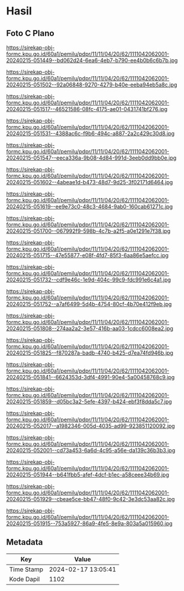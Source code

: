# Hasil

## Foto C Plano

https://sirekap-obj-formc.kpu.go.id/60a1/pemilu/pdpr/11/11/04/20/62/1111042062001-20240215-051449--bd062d24-6ea6-4eb7-b790-ee4b0b6c6b7b.jpg

https://sirekap-obj-formc.kpu.go.id/60a1/pemilu/pdpr/11/11/04/20/62/1111042062001-20240215-051502--92a06848-9270-4279-b40e-eeba94eb5a8c.jpg

https://sirekap-obj-formc.kpu.go.id/60a1/pemilu/pdpr/11/11/04/20/62/1111042062001-20240215-051517--46521586-08fc-4175-ae01-0431741bf276.jpg

https://sirekap-obj-formc.kpu.go.id/60a1/pemilu/pdpr/11/11/04/20/62/1111042062001-20240215-051531--4388ac6c-f9b6-494c-a887-2a2c429c30d8.jpg

https://sirekap-obj-formc.kpu.go.id/60a1/pemilu/pdpr/11/11/04/20/62/1111042062001-20240215-051547--eeca336a-9b08-4d84-991d-3eeb0dd9bb0e.jpg

https://sirekap-obj-formc.kpu.go.id/60a1/pemilu/pdpr/11/11/04/20/62/1111042062001-20240215-051602--4abeae1d-b473-48d7-9d25-3f02171d6464.jpg

https://sirekap-obj-formc.kpu.go.id/60a1/pemilu/pdpr/11/11/04/20/62/1111042062001-20240215-051619--ee9e73c0-48c3-4684-9ab0-160cab61271c.jpg

https://sirekap-obj-formc.kpu.go.id/60a1/pemilu/pdpr/11/11/04/20/62/1111042062001-20240215-051700--067992f9-598b-4c7b-a2f5-a0e1291e7f38.jpg

https://sirekap-obj-formc.kpu.go.id/60a1/pemilu/pdpr/11/11/04/20/62/1111042062001-20240215-051715--47e55877-e08f-4fd7-85f3-6aa86e5aefcc.jpg

https://sirekap-obj-formc.kpu.go.id/60a1/pemilu/pdpr/11/11/04/20/62/1111042062001-20240215-051732--cdf9e46c-1e9d-404c-99c9-fdc991e6c4a1.jpg

https://sirekap-obj-formc.kpu.go.id/60a1/pemilu/pdpr/11/11/04/20/62/1111042062001-20240215-051752--a7af6499-5d4b-4754-80cf-4b70e412f9eb.jpg

https://sirekap-obj-formc.kpu.go.id/60a1/pemilu/pdpr/11/11/04/20/62/1111042062001-20240215-051808--274aa2a2-3e57-416b-aa03-1cdcc6008ea2.jpg

https://sirekap-obj-formc.kpu.go.id/60a1/pemilu/pdpr/11/11/04/20/62/1111042062001-20240215-051825--f870287a-badb-4740-b425-d7ea74fd946b.jpg

https://sirekap-obj-formc.kpu.go.id/60a1/pemilu/pdpr/11/11/04/20/62/1111042062001-20240215-051841--6624353d-3df4-4991-90e4-5a00458768c9.jpg

https://sirekap-obj-formc.kpu.go.id/60a1/pemilu/pdpr/11/11/04/20/62/1111042062001-20240215-051859--d05bc3a2-5efe-4397-b424-ebf3f8dda5c7.jpg

https://sirekap-obj-formc.kpu.go.id/60a1/pemilu/pdpr/11/11/04/20/62/1111042062001-20240215-052017--a1982346-005d-4035-ad99-923851120092.jpg

https://sirekap-obj-formc.kpu.go.id/60a1/pemilu/pdpr/11/11/04/20/62/1111042062001-20240215-052001--cd73a453-6a6d-4c95-a56e-da139c36b3b3.jpg

https://sirekap-obj-formc.kpu.go.id/60a1/pemilu/pdpr/11/11/04/20/62/1111042062001-20240215-051944--b641fbb5-afef-4dcf-b1ec-a58ceee34b69.jpg

https://sirekap-obj-formc.kpu.go.id/60a1/pemilu/pdpr/11/11/04/20/62/1111042062001-20240215-051929--cbeae5ce-bb47-48f0-9c42-3e3dc53aa82c.jpg

https://sirekap-obj-formc.kpu.go.id/60a1/pemilu/pdpr/11/11/04/20/62/1111042062001-20240215-051915--753a5927-86a9-4fe5-8e9a-803a5a015960.jpg


## Metadata

| Key        | Value               |
| ---------- | ------------------- |
| Time Stamp | 2024-02-17 13:05:41 |
| Kode Dapil | 1102                |



